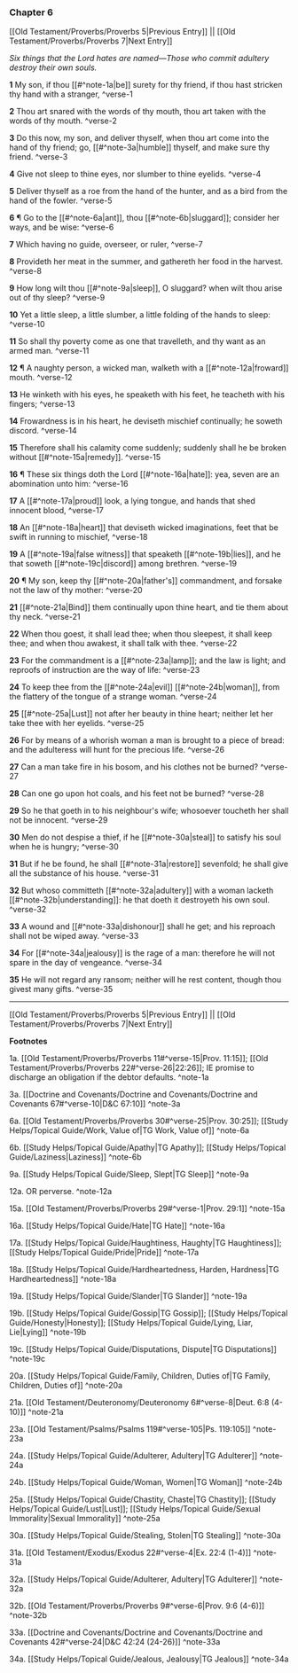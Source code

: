 ### Chapter 6

[[Old Testament/Proverbs/Proverbs 5|Previous Entry]]  ||  [[Old Testament/Proverbs/Proverbs 7|Next Entry]]

*Six things that the Lord hates are named—Those who commit adultery destroy their own souls.*

**1**  My son, if thou [[#^note-1a|be]] surety for thy friend, if thou hast stricken thy hand with a stranger, ^verse-1

**2**  Thou art snared with the words of thy mouth, thou art taken with the words of thy mouth. ^verse-2

**3**  Do this now, my son, and deliver thyself, when thou art come into the hand of thy friend; go, [[#^note-3a|humble]] thyself, and make sure thy friend. ^verse-3

**4**  Give not sleep to thine eyes, nor slumber to thine eyelids. ^verse-4

**5**  Deliver thyself as a roe from the hand of the hunter, and as a bird from the hand of the fowler. ^verse-5

**6**  ¶ Go to the [[#^note-6a|ant]], thou [[#^note-6b|sluggard]]; consider her ways, and be wise: ^verse-6

**7**  Which having no guide, overseer, or ruler, ^verse-7

**8**  Provideth her meat in the summer, and gathereth her food in the harvest. ^verse-8

**9**  How long wilt thou [[#^note-9a|sleep]], O sluggard? when wilt thou arise out of thy sleep? ^verse-9

**10**  Yet a little sleep, a little slumber, a little folding of the hands to sleep: ^verse-10

**11**  So shall thy poverty come as one that travelleth, and thy want as an armed man. ^verse-11

**12**  ¶ A naughty person, a wicked man, walketh with a [[#^note-12a|froward]] mouth. ^verse-12

**13**  He winketh with his eyes, he speaketh with his feet, he teacheth with his fingers; ^verse-13

**14**  Frowardness is in his heart, he deviseth mischief continually; he soweth discord. ^verse-14

**15**  Therefore shall his calamity come suddenly; suddenly shall he be broken without [[#^note-15a|remedy]]. ^verse-15

**16**  ¶ These six things doth the Lord [[#^note-16a|hate]]: yea, seven are an abomination unto him: ^verse-16

**17**  A [[#^note-17a|proud]] look, a lying tongue, and hands that shed innocent blood, ^verse-17

**18**  An [[#^note-18a|heart]] that deviseth wicked imaginations, feet that be swift in running to mischief, ^verse-18

**19**  A [[#^note-19a|false witness]] that speaketh [[#^note-19b|lies]], and he that soweth [[#^note-19c|discord]] among brethren. ^verse-19

**20**  ¶ My son, keep thy [[#^note-20a|father's]] commandment, and forsake not the law of thy mother: ^verse-20

**21**  [[#^note-21a|Bind]] them continually upon thine heart, and tie them about thy neck. ^verse-21

**22**  When thou goest, it shall lead thee; when thou sleepest, it shall keep thee; and when thou awakest, it shall talk with thee. ^verse-22

**23**  For the commandment is a [[#^note-23a|lamp]]; and the law is light; and reproofs of instruction are the way of life: ^verse-23

**24**  To keep thee from the [[#^note-24a|evil]] [[#^note-24b|woman]], from the flattery of the tongue of a strange woman. ^verse-24

**25**  [[#^note-25a|Lust]] not after her beauty in thine heart; neither let her take thee with her eyelids. ^verse-25

**26**  For by means of a whorish woman a man is brought to a piece of bread: and the adulteress will hunt for the precious life. ^verse-26

**27**  Can a man take fire in his bosom, and his clothes not be burned? ^verse-27

**28**  Can one go upon hot coals, and his feet not be burned? ^verse-28

**29**  So he that goeth in to his neighbour's wife; whosoever toucheth her shall not be innocent. ^verse-29

**30**  Men do not despise a thief, if he [[#^note-30a|steal]] to satisfy his soul when he is hungry; ^verse-30

**31**  But if he be found, he shall [[#^note-31a|restore]] sevenfold; he shall give all the substance of his house. ^verse-31

**32**  But whoso committeth [[#^note-32a|adultery]] with a woman lacketh [[#^note-32b|understanding]]: he that doeth it destroyeth his own soul. ^verse-32

**33**  A wound and [[#^note-33a|dishonour]] shall he get; and his reproach shall not be wiped away. ^verse-33

**34**  For [[#^note-34a|jealousy]] is the rage of a man: therefore he will not spare in the day of vengeance. ^verse-34

**35**  He will not regard any ransom; neither will he rest content, though thou givest many gifts. ^verse-35


---
[[Old Testament/Proverbs/Proverbs 5|Previous Entry]]  ||  [[Old Testament/Proverbs/Proverbs 7|Next Entry]]


**Footnotes**


1a. [[Old Testament/Proverbs/Proverbs 11#^verse-15|Prov. 11:15]]; [[Old Testament/Proverbs/Proverbs 22#^verse-26|22:26]]; IE promise to discharge an obligation if the debtor defaults.  ^note-1a

3a. [[Doctrine and Covenants/Doctrine and Covenants/Doctrine and Covenants 67#^verse-10|D&C 67:10]] ^note-3a

6a. [[Old Testament/Proverbs/Proverbs 30#^verse-25|Prov. 30:25]]; [[Study Helps/Topical Guide/Work, Value of|TG Work, Value of]] ^note-6a

6b. [[Study Helps/Topical Guide/Apathy|TG Apathy]]; [[Study Helps/Topical Guide/Laziness|Laziness]] ^note-6b

9a. [[Study Helps/Topical Guide/Sleep, Slept|TG Sleep]] ^note-9a

12a. OR perverse. ^note-12a

15a. [[Old Testament/Proverbs/Proverbs 29#^verse-1|Prov. 29:1]] ^note-15a

16a. [[Study Helps/Topical Guide/Hate|TG Hate]] ^note-16a

17a. [[Study Helps/Topical Guide/Haughtiness, Haughty|TG Haughtiness]]; [[Study Helps/Topical Guide/Pride|Pride]] ^note-17a

18a. [[Study Helps/Topical Guide/Hardheartedness, Harden, Hardness|TG Hardheartedness]] ^note-18a

19a. [[Study Helps/Topical Guide/Slander|TG Slander]] ^note-19a

19b. [[Study Helps/Topical Guide/Gossip|TG Gossip]]; [[Study Helps/Topical Guide/Honesty|Honesty]]; [[Study Helps/Topical Guide/Lying, Liar, Lie|Lying]] ^note-19b

19c. [[Study Helps/Topical Guide/Disputations, Dispute|TG Disputations]] ^note-19c

20a. [[Study Helps/Topical Guide/Family, Children, Duties of|TG Family, Children, Duties of]] ^note-20a

21a. [[Old Testament/Deuteronomy/Deuteronomy 6#^verse-8|Deut. 6:8 (4-10)]] ^note-21a

23a. [[Old Testament/Psalms/Psalms 119#^verse-105|Ps. 119:105]] ^note-23a

24a. [[Study Helps/Topical Guide/Adulterer, Adultery|TG Adulterer]] ^note-24a

24b. [[Study Helps/Topical Guide/Woman, Women|TG Woman]] ^note-24b

25a. [[Study Helps/Topical Guide/Chastity, Chaste|TG Chastity]]; [[Study Helps/Topical Guide/Lust|Lust]]; [[Study Helps/Topical Guide/Sexual Immorality|Sexual Immorality]] ^note-25a

30a. [[Study Helps/Topical Guide/Stealing, Stolen|TG Stealing]] ^note-30a

31a. [[Old Testament/Exodus/Exodus 22#^verse-4|Ex. 22:4 (1-4)]] ^note-31a

32a. [[Study Helps/Topical Guide/Adulterer, Adultery|TG Adulterer]] ^note-32a

32b. [[Old Testament/Proverbs/Proverbs 9#^verse-6|Prov. 9:6 (4-6)]] ^note-32b

33a. [[Doctrine and Covenants/Doctrine and Covenants/Doctrine and Covenants 42#^verse-24|D&C 42:24 (24-26)]] ^note-33a

34a. [[Study Helps/Topical Guide/Jealous, Jealousy|TG Jealous]] ^note-34a